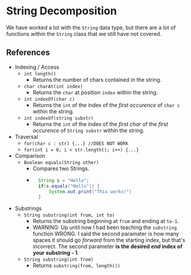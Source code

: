 # String Decomposition
We have worked a lot with the `String` data type, but there are a lot of functions within the `String` class that we still have not covered.

## References
* Indexing / Access
    * `int length()`
        * Returns the number of chars contained in the string.
    * `char charAt(int index)`
        * Returns the `char` at position `index` within the string.
    * `int indexOf(char c)`
        * Returns the `int` of the index of the _first occurence_ of `char c` within the string.
    * `int indexOf(string substr)` 
        * Returns the `int` of the index of the _first char_ of the _first occurence_ of `String substr` within the string.
* Traversal
    * `for(char c : str) {...} //DOES NOT WORK`
    * `for(int i = 0; i < str.length(); i++) {...}`
* Comparison
    * `Boolean equals(String other)`
        * Compares two Strings.
        * ```Java
            String s = "Hello";
            if(s.equals("Hello")) {
                System.out.print("This works!")
            }

* Substrings
    * `String substring(int from, int to)`
        * Returns the substring beginning at `from` and ending at `to-1`.
        * WARNING: Up until now I had been teaching the `substring` function WRONG. I said the second paramater is how many spaces it should go _forward_ from the starting index, but that's incorrect. The second parameter **is the desired _end_ index of your substring - 1**.
    * `String substring(int from)`
        * Returns `substring(from, length())`
